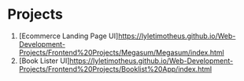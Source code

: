 
# Projects
1. [Ecommerce Landing Page UI]https://lyletimotheus.github.io/Web-Development-Projects/Frontend%20Projects/Megasum/Megasum/index.html
2. [Book Lister UI]https://lyletimotheus.github.io/Web-Development-Projects/Frontend%20Projects/Booklist%20App/index.html
